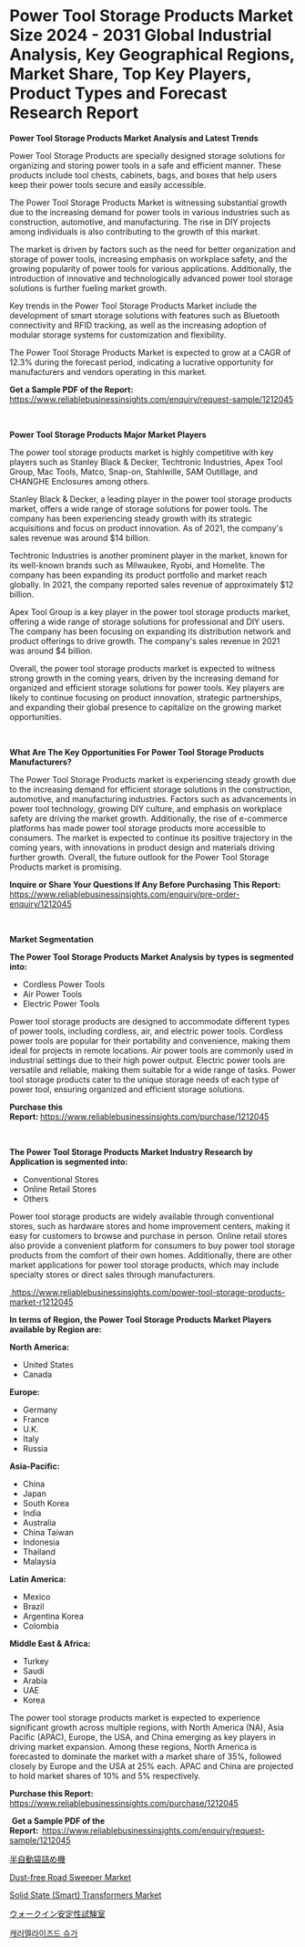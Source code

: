 <p><h1>Power Tool Storage Products Market Size 2024 - 2031 Global Industrial Analysis, Key Geographical Regions, Market Share, Top Key Players, Product Types and Forecast Research Report</h1></p><p><strong>Power Tool Storage Products Market Analysis and Latest Trends</strong></p>
<p><p>Power Tool Storage Products are specially designed storage solutions for organizing and storing power tools in a safe and efficient manner. These products include tool chests, cabinets, bags, and boxes that help users keep their power tools secure and easily accessible.</p><p>The Power Tool Storage Products Market is witnessing substantial growth due to the increasing demand for power tools in various industries such as construction, automotive, and manufacturing. The rise in DIY projects among individuals is also contributing to the growth of this market.</p><p>The market is driven by factors such as the need for better organization and storage of power tools, increasing emphasis on workplace safety, and the growing popularity of power tools for various applications. Additionally, the introduction of innovative and technologically advanced power tool storage solutions is further fueling market growth.</p><p>Key trends in the Power Tool Storage Products Market include the development of smart storage solutions with features such as Bluetooth connectivity and RFID tracking, as well as the increasing adoption of modular storage systems for customization and flexibility.</p><p>The Power Tool Storage Products Market is expected to grow at a CAGR of 12.3% during the forecast period, indicating a lucrative opportunity for manufacturers and vendors operating in this market.</p></p>
<p><strong>Get a Sample PDF of the Report:&nbsp;</strong> <a href="https://www.reliablebusinessinsights.com/enquiry/request-sample/1212045">https://www.reliablebusinessinsights.com/enquiry/request-sample/1212045</a></p>
<p>&nbsp;</p>
<p><strong>Power Tool Storage Products Major Market Players</strong></p>
<p><p>The power tool storage products market is highly competitive with key players such as Stanley Black & Decker, Techtronic Industries, Apex Tool Group, Mac Tools, Matco, Snap-on, Stahlwille, SAM Outillage, and CHANGHE Enclosures among others.</p><p>Stanley Black & Decker, a leading player in the power tool storage products market, offers a wide range of storage solutions for power tools. The company has been experiencing steady growth with its strategic acquisitions and focus on product innovation. As of 2021, the company's sales revenue was around $14 billion.</p><p>Techtronic Industries is another prominent player in the market, known for its well-known brands such as Milwaukee, Ryobi, and Homelite. The company has been expanding its product portfolio and market reach globally. In 2021, the company reported sales revenue of approximately $12 billion.</p><p>Apex Tool Group is a key player in the power tool storage products market, offering a wide range of storage solutions for professional and DIY users. The company has been focusing on expanding its distribution network and product offerings to drive growth. The company's sales revenue in 2021 was around $4 billion.</p><p>Overall, the power tool storage products market is expected to witness strong growth in the coming years, driven by the increasing demand for organized and efficient storage solutions for power tools. Key players are likely to continue focusing on product innovation, strategic partnerships, and expanding their global presence to capitalize on the growing market opportunities.</p></p>
<p>&nbsp;</p>
<p><strong>What Are The Key Opportunities For Power Tool Storage Products Manufacturers?</strong></p>
<p><p>The Power Tool Storage Products market is experiencing steady growth due to the increasing demand for efficient storage solutions in the construction, automotive, and manufacturing industries. Factors such as advancements in power tool technology, growing DIY culture, and emphasis on workplace safety are driving the market growth. Additionally, the rise of e-commerce platforms has made power tool storage products more accessible to consumers. The market is expected to continue its positive trajectory in the coming years, with innovations in product design and materials driving further growth. Overall, the future outlook for the Power Tool Storage Products market is promising.</p></p>
<p><strong>Inquire or Share Your Questions If Any Before Purchasing This Report:</strong> <a href="https://www.reliablebusinessinsights.com/enquiry/pre-order-enquiry/1212045">https://www.reliablebusinessinsights.com/enquiry/pre-order-enquiry/1212045</a></p>
<p>&nbsp;</p>
<p><strong>Market Segmentation</strong></p>
<p><strong>The Power Tool Storage Products Market Analysis by types is segmented into:</strong></p>
<p><ul><li>Cordless Power Tools</li><li>Air Power Tools</li><li>Electric Power Tools</li></ul></p>
<p><p>Power tool storage products are designed to accommodate different types of power tools, including cordless, air, and electric power tools. Cordless power tools are popular for their portability and convenience, making them ideal for projects in remote locations. Air power tools are commonly used in industrial settings due to their high power output. Electric power tools are versatile and reliable, making them suitable for a wide range of tasks. Power tool storage products cater to the unique storage needs of each type of power tool, ensuring organized and efficient storage solutions.</p></p>
<p><strong>Purchase this Report:&nbsp;</strong><a href="https://www.reliablebusinessinsights.com/purchase/1212045">https://www.reliablebusinessinsights.com/purchase/1212045</a></p>
<p>&nbsp;</p>
<p><strong>The Power Tool Storage Products Market Industry Research by Application is segmented into:</strong></p>
<p><ul><li>Conventional Stores</li><li>Online Retail Stores</li><li>Others</li></ul></p>
<p><p>Power tool storage products are widely available through conventional stores, such as hardware stores and home improvement centers, making it easy for customers to browse and purchase in person. Online retail stores also provide a convenient platform for consumers to buy power tool storage products from the comfort of their own homes. Additionally, there are other market applications for power tool storage products, which may include specialty stores or direct sales through manufacturers.</p></p>
<p><a href="https://www.reliablebusinessinsights.com/power-tool-storage-products-market-r1212045">&nbsp;https://www.reliablebusinessinsights.com/power-tool-storage-products-market-r1212045</a></p>
<p><strong>In terms of Region, the Power Tool Storage Products Market Players available by Region are:</strong></p>
<p>
    <p> <strong> North America: </strong>
        <ul>
            <li>United States</li>
            <li>Canada</li>
        </ul>
        </p> 
    <p> <strong> Europe: </strong>
        <ul>
            <li>Germany</li>
            <li>France</li>
            <li>U.K.</li>
            <li>Italy</li>
            <li>Russia</li>
        </ul>
        </p> 
    <p> <strong> Asia-Pacific: </strong>
        <ul>
            <li>China</li>
            <li>Japan</li>
            <li>South Korea</li>
            <li>India</li>
            <li>Australia</li>
            <li>China Taiwan</li>
            <li>Indonesia</li>
            <li>Thailand</li>
            <li>Malaysia</li>
        </ul>
        </p> 
    <p> <strong> Latin America: </strong>
        <ul>
            <li>Mexico</li>
            <li>Brazil</li>
            <li>Argentina Korea</li>
            <li>Colombia</li>
        </ul>
        </p> 
    <p> <strong> Middle East & Africa: </strong>
        <ul>
            <li>Turkey</li>
            <li>Saudi</li>
            <li>Arabia</li>
            <li>UAE</li>
            <li>Korea</li>
        </ul>
    </p>
    </p>
<p><p>The power tool storage products market is expected to experience significant growth across multiple regions, with North America (NA), Asia Pacific (APAC), Europe, the USA, and China emerging as key players in driving market expansion. Among these regions, North America is forecasted to dominate the market with a market share of 35%, followed closely by Europe and the USA at 25% each. APAC and China are projected to hold market shares of 10% and 5% respectively.</p></p>
<p><strong>Purchase this Report: </strong><a href="https://www.reliablebusinessinsights.com/purchase/1212045">https://www.reliablebusinessinsights.com/purchase/1212045</a></p>
<p>&nbsp;<strong>Get a Sample PDF of the Report:&nbsp;&nbsp;</strong><a href="https://www.reliablebusinessinsights.com/enquiry/request-sample/1212045">https://www.reliablebusinessinsights.com/enquiry/request-sample/1212045</a></p>
<p><strong></strong></p>
<p><p><a href="https://github.com/EmoryYundt1935/Market-Research-Report-List-2/blob/main/1806511101855.md">半自動袋詰め機</a></p><p><a href="https://github.com/dx0328/Market-Research-Report-List-3/blob/main/dust-free-road-sweeper-market.md">Dust-free Road Sweeper Market</a></p><p><a href="https://issuu.com/reportprime-2/docs/solid-state-smart-transformers-market-size-2030.pp">Solid State (Smart) Transformers Market</a></p><p><a href="https://github.com/mcbeesbxa270/Market-Research-Report-List-2/blob/main/1160532101854.md">ウォークイン安定性試験室</a></p><p><a href="https://github.com/FelipeGrrady654556/Market-Research-Report-List-2/blob/main/332743095410.md">캐러멜라이즈드 슈가</a></p></p>